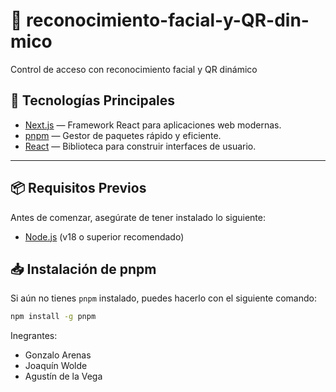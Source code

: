 # 📸 reconocimiento-facial-y-QR-din-mico

Control de acceso con reconocimiento facial y QR dinámico

## 🚀 Tecnologías Principales

- [Next.js](https://nextjs.org/) — Framework React para aplicaciones web modernas.
- [pnpm](https://pnpm.io/) — Gestor de paquetes rápido y eficiente.
- [React](https://reactjs.org/) — Biblioteca para construir interfaces de usuario.

---

## 📦 Requisitos Previos

Antes de comenzar, asegúrate de tener instalado lo siguiente:

- [Node.js](https://nodejs.org/) (v18 o superior recomendado)

## 📥 Instalación de pnpm

Si aún no tienes `pnpm` instalado, puedes hacerlo con el siguiente comando:

```bash
npm install -g pnpm
```

Inegrantes:
- Gonzalo Arenas
- Joaquín Wolde
- Agustín de la Vega
